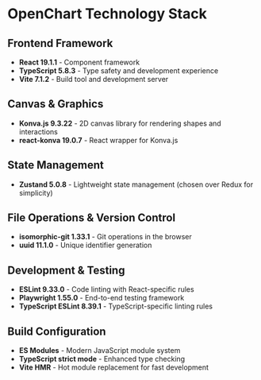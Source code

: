 # OpenChart Technology Stack

## Frontend Framework
- **React 19.1.1** - Component framework
- **TypeScript 5.8.3** - Type safety and development experience
- **Vite 7.1.2** - Build tool and development server

## Canvas & Graphics
- **Konva.js 9.3.22** - 2D canvas library for rendering shapes and interactions
- **react-konva 19.0.7** - React wrapper for Konva.js

## State Management
- **Zustand 5.0.8** - Lightweight state management (chosen over Redux for simplicity)

## File Operations & Version Control
- **isomorphic-git 1.33.1** - Git operations in the browser
- **uuid 11.1.0** - Unique identifier generation

## Development & Testing
- **ESLint 9.33.0** - Code linting with React-specific rules
- **Playwright 1.55.0** - End-to-end testing framework
- **TypeScript ESLint 8.39.1** - TypeScript-specific linting rules

## Build Configuration
- **ES Modules** - Modern JavaScript module system
- **TypeScript strict mode** - Enhanced type checking
- **Vite HMR** - Hot module replacement for fast development